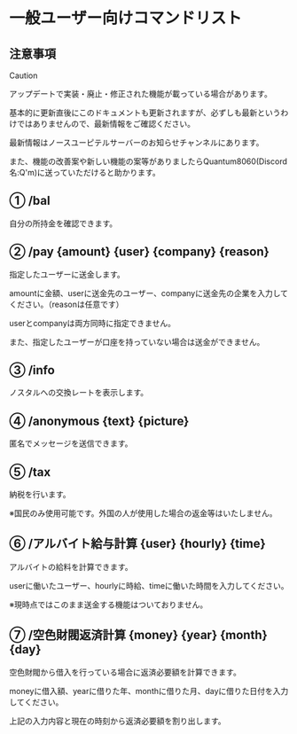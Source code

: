 # 一般ユーザー向けコマンドリスト

## 注意事項
> [!CAUTION]
> アップデートで実装・廃止・修正された機能が載っている場合があります。
>
> 基本的に更新直後にこのドキュメントも更新されますが、必ずしも最新というわけではありませんので、最新情報をご確認ください。
>
> 最新情報はノースユーピテルサーバーのお知らせチャンネルにあります。
>
> また、機能の改善案や新しい機能の案等がありましたらQuantum8060(Discord名:Q'm)に送っていただけると助かります。

## ① /bal

自分の所持金を確認できます。


## ② /pay \{amount\} \{user\} \{company\} \{reason\}

指定したユーザーに送金します。

amountに金額、userに送金先のユーザー、companyに送金先の企業を入力してください。（reasonは任意です）

userとcompanyは両方同時に指定できません。

また、指定したユーザーが口座を持っていない場合は送金ができません。


## ③ /info
ノスタルへの交換レートを表示します。


## ④ /anonymous \{text\} \{picture\}
匿名でメッセージを送信できます。


## ⑤ /tax
納税を行います。

※国民のみ使用可能です。外国の人が使用した場合の返金等はいたしません。


## ⑥ /アルバイト給与計算 \{user\} \{hourly\} \{time\}
アルバイトの給料を計算できます。

userに働いたユーザー、hourlyに時給、timeに働いた時間を入力してください。

※現時点ではこのまま送金する機能はついておりません。


## ⑦ /空色財閥返済計算 \{money\} \{year\} \{month\} \{day\}
空色財閥から借入を行っている場合に返済必要額を計算できます。

moneyに借入額、yearに借りた年、monthに借りた月、dayに借りた日付を入力してください。

上記の入力内容と現在の時刻から返済必要額を割り出します。